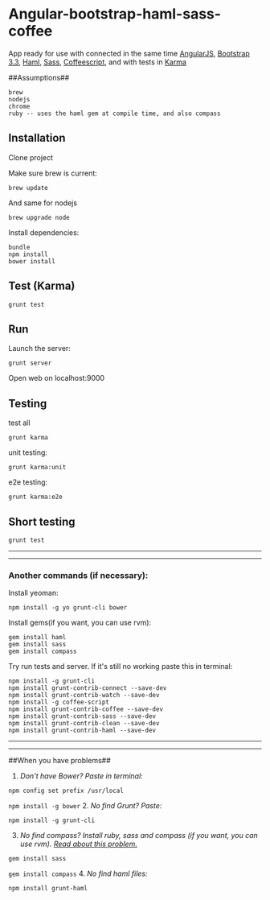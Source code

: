 Angular-bootstrap-haml-sass-coffee
==================================

App ready for use with connected in the same time [AngularJS](https://angularjs.org/), [Bootstrap 3.3](https://getbootstrap.com/docs/3.3/), [Haml](https://haml.info/), [Sass](https://sass-lang.com/), [Coffeescript](https://coffeescript.org/), and with tests in [Karma](https://karma-runner.github.io/latest/index.html)

##Assumptions##

    brew
    nodejs
    chrome
    ruby -- uses the haml gem at compile time, and also compass

## Installation

Clone project

Make sure brew is current:

    brew update

And same for nodejs

    brew upgrade node

Install dependencies:

    bundle
    npm install
    bower install

## Test (Karma)

    grunt test

## Run

Launch the server:

    grunt server

Open web on localhost:9000

## Testing
test all

    grunt karma

unit testing:

    grunt karma:unit

e2e testing:

    grunt karma:e2e

## Short testing

    grunt test
________________________
________________________

### Another commands (if necessary):

Install yeoman:

    npm install -g yo grunt-cli bower

Install gems(if you want, you can use rvm):

    gem install haml
    gem install sass
    gem install compass

Try run tests and server. If it's still no working paste this in terminal:

    npm install -g grunt-cli
    npm install grunt-contrib-connect --save-dev
    npm install grunt-contrib-watch --save-dev
    npm install -g coffee-script
    npm install grunt-contrib-coffee --save-dev
    npm install grunt-contrib-sass --save-dev
    npm install grunt-contrib-clean --save-dev
    npm install grunt-contrib-haml --save-dev

________________________
________________________
##When you have problems##
1. *Don't have Bower? Paste in terminal:*

  ```npm config set prefix /usr/local```

  ```npm install -g bower```
2. *No find Grunt? Paste:*

  ```npm install -g grunt-cli```

3. *No find compass? Install ruby, sass and compass (if you want, you can use rvm).
[Read about this problem.](http://www.acnenomor.com/410571p1/grunt-task-compass-fails-could-not-find-rubygem-compass-%3E-0)*

  ```gem install sass```

  ```gem install compass```
4. *No find haml files:*

  ```npm install grunt-haml```
